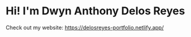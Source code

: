 # Hi! I'm Dwyn Anthony Delos Reyes

Check out my website:
https://delosreyes-portfolio.netlify.app/
